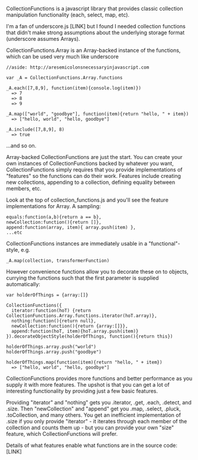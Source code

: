 CollectionFunctions is a javascript library that provides classic collection manipulation functionality (each, select, map, etc).

I'm a fan of underscore.js [LINK] but I found I needed collection functions that didn't make strong assumptions about the underlying storage format (underscore assumes Arrays).

CollectionFunctions.Array is an Array-backed instance of the functions, which can be used very much like underscore

    //aside: http://aresemicolonsnecessaryinjavascript.com
    
    var _A = CollectionFunctions.Array.functions
    
    _A.each([7,8,9], function(item){console.log(item)})
      => 7
      => 8
      => 9
      
    _A.map(["world", "goodbye"], function(item){return "hello, " + item})
      => ["hello, world", "hello, goodbye"]
    
    _A.include([7,8,9], 8) 
      => true

...and so on.

Array-backed CollectionFunctions are just the start.  You can create your own instances of CollectionFunctions backed by whatever you want, CollectionFunctions simply requires that you provide implementations of "features" so the functions can do their work.  Features include creating new collections, appending to a collection, defining equality between members, etc.

Look at the top of collection_functions.js and you'll see the feature implementations for Array.  A sampling:

    equals:function(a,b){return a == b},
    newCollection:function(){return []},
    append:function(array, item){ array.push(item) },
    ...etc

CollectionFunctions instances are immediately usable in a "functional"-style, e.g.

    _A.map(collection, transformerFunction)

However convenience functions allow you to decorate these on to objects, currying the functions such that the first parameter is supplied automatically:

    var holderOfThings = {array:[]}
    
    CollectionFunctions({
      iterator:function(hoT) {return CollectionFunctions.Array.functions.iterator(hoT.array)}, 
      nothing:function(){return null}, 
      newCollection:function(){return {array:[]}},
      append:function(hoT, item){hoT.array.push(item)}
    }).decorateObjectStyle(holderOfThings, function(){return this})
    
    holderOfThings.array.push("world")
    holderOfThings.array.push("goodbye")
    
    holderOfThings.map(function(item){return "hello, " + item})
      => ["hello, world", "hello, goodbye"]



CollectionFunctions provides more functions and better performance as you supply it with more features.  The upshot is that you can get a lot of interesting functionality by providing just a few basic features.

Providing "iterator" and "nothing" gets you .iterator, .get, .each, .detect, and .size.  Then "newCollection" and "append" get you .map, .select, .pluck, .toCollection, and many others.  You get an inefficient implementation of .size if you only provide "iterator" - it iterates through each member of the collection and counts them up - but you can provide your own "size" feature, which CollectionFunctions will prefer.

Details of what features enable what functions are in the source code: [LINK]